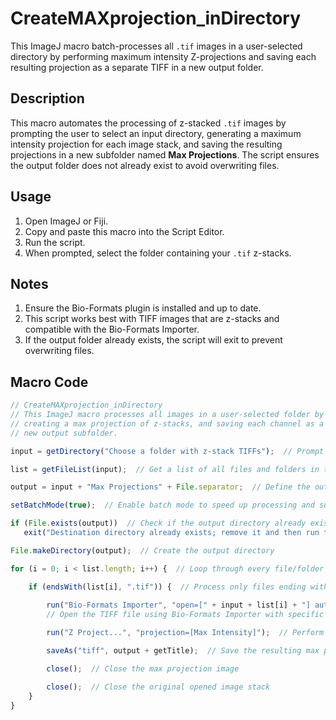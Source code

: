 # CreateMAXprojection_inDirectory

This ImageJ macro batch-processes all `.tif` images in a user-selected directory by performing maximum intensity Z-projections and saving each resulting projection as a separate TIFF in a new output folder.

## Description

This macro automates the processing of z-stacked `.tif` images by prompting the user to select an input directory, generating a maximum intensity projection for each image stack, and saving the resulting projections in a new subfolder named **Max Projections**. The script ensures the output folder does not already exist to avoid overwriting files.

## Usage

1. Open ImageJ or Fiji.
2. Copy and paste this macro into the Script Editor.
3. Run the script.
4. When prompted, select the folder containing your `.tif` z-stacks.

## Notes
1. Ensure the Bio-Formats plugin is installed and up to date.
2. This script works best with TIFF images that are z-stacks and compatible with the Bio-Formats Importer.
3. If the output folder already exists, the script will exit to prevent overwriting files.

## Macro Code

```javascript
// CreateMAXprojection_inDirectory
// This ImageJ macro processes all images in a user-selected folder by opening each image,
// creating a max projection of z-stacks, and saving each channel as a separate TIFF in a 
// new output subfolder.

input = getDirectory("Choose a folder with z-stack TIFFs");  // Prompt user to select input directory

list = getFileList(input);  // Get a list of all files and folders in the input directory

output = input + "Max Projections" + File.separator;  // Define the output directory path for max projection images

setBatchMode(true);  // Enable batch mode to speed up processing and suppress image updates

if (File.exists(output))  // Check if the output directory already exists
   exit("Destination directory already exists; remove it and then run this macro again");  // Exit if the folder exists to prevent overwriting

File.makeDirectory(output);  // Create the output directory

for (i = 0; i < list.length; i++) {  // Loop through every file/folder in the input directory

    if (endsWith(list[i], ".tif")) {  // Process only files ending with ".tif"
        
        run("Bio-Formats Importer", "open=[" + input + list[i] + "] autoscale color_mode=Colorized rois_import=[ROI manager] view=Hyperstack stack_order=XYCZT");  
        // Open the TIFF file using Bio-Formats Importer with specific options (autoscale, colorized, hyperstack view)

        run("Z Project...", "projection=[Max Intensity]");  // Perform a maximum intensity Z projection on the opened stack

        saveAs("tiff", output + getTitle);  // Save the resulting max projection image as TIFF in the output folder

        close();  // Close the max projection image

        close();  // Close the original opened image stack
    }
}

